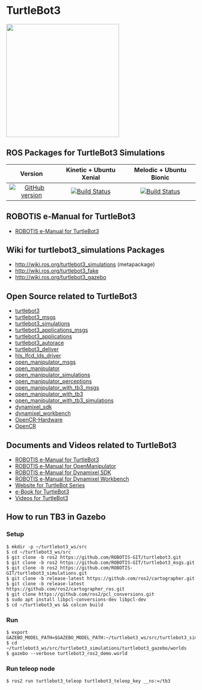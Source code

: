 # TurtleBot3
<img src="https://github.com/ROBOTIS-GIT/emanual/blob/master/assets/images/platform/turtlebot3/logo_turtlebot3.png" width="300">

## ROS Packages for TurtleBot3 Simulations
|Version|Kinetic + Ubuntu Xenial|Melodic + Ubuntu Bionic|
|:---:|:---:|:---:|
|[![GitHub version](https://badge.fury.io/gh/ROBOTIS-GIT%2Fturtlebot3_simulations.svg)](https://badge.fury.io/gh/ROBOTIS-GIT%2Fturtlebot3_simulations)|[![Build Status](https://travis-ci.org/ROBOTIS-GIT/turtlebot3_simulations.svg?branch=kinetic-devel)](https://travis-ci.org/ROBOTIS-GIT/turtlebot3_simulations)|[![Build Status](https://travis-ci.org/ROBOTIS-GIT/turtlebot3_simulations.svg?branch=melodic-devel)](https://travis-ci.org/ROBOTIS-GIT/turtlebot3_simulations)|

## ROBOTIS e-Manual for TurtleBot3
- [ROBOTIS e-Manual for TurtleBot3](http://turtlebot3.robotis.com/)

## Wiki for turtlebot3_simulations Packages
- http://wiki.ros.org/turtlebot3_simulations (metapackage)
- http://wiki.ros.org/turtlebot3_fake
- http://wiki.ros.org/turtlebot3_gazebo

## Open Source related to TurtleBot3
- [turtlebot3](https://github.com/ROBOTIS-GIT/turtlebot3)
- [turtlebot3_msgs](https://github.com/ROBOTIS-GIT/turtlebot3_msgs)
- [turtlebot3_simulations](https://github.com/ROBOTIS-GIT/turtlebot3_simulations)
- [turtlebot3_applications_msgs](https://github.com/ROBOTIS-GIT/turtlebot3_applications_msgs)
- [turtlebot3_applications](https://github.com/ROBOTIS-GIT/turtlebot3_applications)
- [turtlebot3_autorace](https://github.com/ROBOTIS-GIT/turtlebot3_autorace)
- [turtlebot3_deliver](https://github.com/ROBOTIS-GIT/turtlebot3_deliver)
- [hls_lfcd_lds_driver](https://github.com/ROBOTIS-GIT/hls_lfcd_lds_driver)
- [open_manipulator_msgs](https://github.com/ROBOTIS-GIT/open_manipulator_msgs)
- [open_manipulator](https://github.com/ROBOTIS-GIT/open_manipulator)
- [open_manipulator_simulations](https://github.com/ROBOTIS-GIT/open_manipulator_simulations)
- [open_manipulator_perceptions](https://github.com/ROBOTIS-GIT/open_manipulator_perceptions)
- [open_manipulator_with_tb3_msgs](https://github.com/ROBOTIS-GIT/open_manipulator_with_tb3_msgs)
- [open_manipulator_with_tb3](https://github.com/ROBOTIS-GIT/open_manipulator_with_tb3)
- [open_manipulator_with_tb3_simulations](https://github.com/ROBOTIS-GIT/open_manipulator_with_tb3_simulations)
- [dynamixel_sdk](https://github.com/ROBOTIS-GIT/DynamixelSDK)
- [dynamixel_workbench](https://github.com/ROBOTIS-GIT/dynamixel-workbench)
- [OpenCR-Hardware](https://github.com/ROBOTIS-GIT/OpenCR-Hardware)
- [OpenCR](https://github.com/ROBOTIS-GIT/OpenCR)

## Documents and Videos related to TurtleBot3
- [ROBOTIS e-Manual for TurtleBot3](http://turtlebot3.robotis.com/)
- [ROBOTIS e-Manual for OpenManipulator](http://emanual.robotis.com/docs/en/platform/openmanipulator/)
- [ROBOTIS e-Manual for Dynamixel SDK](http://emanual.robotis.com/docs/en/software/dynamixel/dynamixel_sdk/overview/)
- [ROBOTIS e-Manual for Dynamixel Workbench](http://emanual.robotis.com/docs/en/software/dynamixel/dynamixel_workbench/)
- [Website for TurtleBot Series](http://www.turtlebot.com/)
- [e-Book for TurtleBot3](https://community.robotsource.org/t/download-the-ros-robot-programming-book-for-free/51/)
- [Videos for TurtleBot3 ](https://www.youtube.com/playlist?list=PLRG6WP3c31_XI3wlvHlx2Mp8BYqgqDURU)


## How to run TB3 in Gazebo

### Setup

```
$ mkdir -p ~/turtlebot3_ws/src
$ cd ~/turtlebot3_ws/src
$ git clone -b ros2 https://github.com/ROBOTIS-GIT/turtlebot3.git
$ git clone -b ros2 https://github.com/ROBOTIS-GIT/turtlebot3_msgs.git
$ git clone -b ros2 https://github.com/ROBOTIS-GIT/turtlebot3_simulations.git
$ git clone -b release-latest https://github.com/ros2/cartographer.git
$ git clone -b release-latest https://github.com/ros2/cartographer_ros.git
$ git clone https://github.com/ros2/pcl_conversions.git
$ sudo apt install libpcl-conversions-dev libpcl-dev
$ cd ~/turtlebot3_ws && colcon build
```

### Run

```
$ export GAZEBO_MODEL_PATH=$GAZEBO_MODEL_PATH:~/turtlebot3_ws/src/turtlebot3_simulations/turtlebot3_gazebo/models
$ cd ~/turtlebot3_ws/src/turtlebot3_simulations/turtlebot3_gazebo/worlds
$ gazebo --verbose turtlebot3_ros2_demo.world
``` 

### Run teleop node

```
$ ros2 run turtlebot3_teleop turtlebot3_teleop_key __ns:=/tb3
```